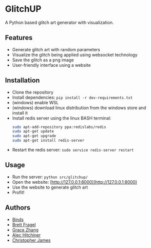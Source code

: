 # GlitchUP
A Python based glitch art generator with visualization.

## Features
- Generate glitch art with random parameters
- Visualize the glitch being applied using websocket technology
- Save the glitch as a png image
- User-friendly interface using a website

## Installation
- Clone the repository
- Install dependencies: `pip install -r dev-requirements.txt`
- (windows) enable WSL
- (windows) download linux distribution from the windows store and install it
- Install redis server using the linux BASH terminal:
    ```bash
    sudo apt-add-repository ppa:redislabs/redis
    sudo apt-get update
    sudo apt-get upgrade
    sudo apt-get install redis-server
    ```
- Restart the redis server: `sudo service redis-server restart`

## Usage
- Run the server: `python src/glitchup/`
- Open the website: [http://127.0.0.1:8000](http://127.0.0.1:8000)
- Use the website to generate glitch art
- Profit!

## Authors
- [Binds](https://github.com/akabinds)
- [Brett Fragel](https://github.com/BFragel44)
- [Grace Zhang](https://github.com/Today100)
- [Alec Hitchiner](https://github.com/supereater14)
- [Christopher James](https://github.com/gamingbuddhist)

